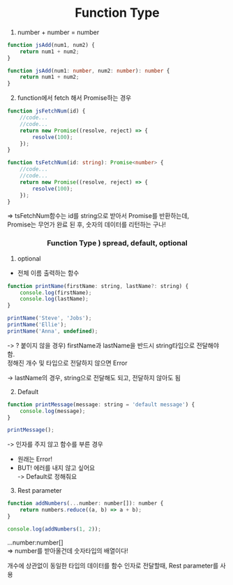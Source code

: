 <h1 align="center">
Function Type
</h1>

1. number + number = number

```js
function jsAdd(num1, num2) {
	return num1 + num2;
}
```

```ts
function jsAdd(num1: number, num2: number): number {
	return num1 + num2;
}
```

2. function에서 fetch 해서 Promise하는 경우

```js
function jsFetchNum(id) {
	//code...
	//code...
	return new Promise((resolve, reject) => {
		resolve(100);
	});
}
```

```ts
function tsFetchNum(id: string): Promise<number> {
	//code...
	//code...
	return new Promise((resolve, reject) => {
		resolve(100);
	});
}
```

=> tsFetchNum함수는 id를 string으로 받아서 Promise를 반환하는데, <br>
Promise는 무언가 완료 된 후, 숫자의 데이터를 리턴하는 구나!

<h3 align="center">
Function Type ) spread, default, optional
</h3>

1. optional

- 전체 이름 출력하는 함수

```jsx
function printName(firstName: string, lastName?: string) {
	console.log(firstName);
	console.log(lastName);
}

printName('Steve', 'Jobs');
printName('Ellie');
printName('Anna', undefined);
```

-> ? 붙이지 않을 경우) firstName과 lastName을 반드시 string타입으로 전달해야 함. <br>
정해진 개수 및 타입으로 전달하지 않으면 Error

-> lastName의 경우, string으로 전달해도 되고, 전달하지 않아도 됨

2. Default

```jsx
function printMessage(message: string = 'default message') {
	console.log(message);
}

printMessage();
```

-> 인자를 주지 않고 함수를 부른 경우

- 원래는 Error!
- BUT! 에러를 내지 않고 싶어요 <br>
  -> Default로 정해줘요

3.  Rest parameter

```jsx
function addNumbers(...number: number[]): number {
	return numbers.reduce((a, b) => a + b);
}

console.log(addNumbers(1, 2));
```

...number:number[] <br/>=> number를 받아올건데 숫자타입의 배열이다!

개수에 상관없이 동일한 타입의 데이터를 함수 인자로 전달할때, Rest parameter를 사용

